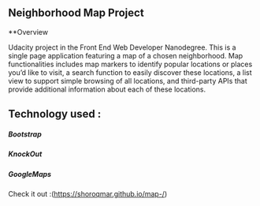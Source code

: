 ## Neighborhood Map Project 

**Overview

Udacity project in the Front End Web Developer Nanodegree. This is a single page application featuring a map of a chosen neighborhood. Map functionalities includes map markers to identify popular locations or places you’d like to visit, a search function to easily discover these locations, a list view to support simple browsing of all locations, and third-party APIs that provide additional information about each of these locations.

## Technology used : 
##### Bootstrap 
##### KnockOut 
##### GoogleMaps  




Check it out :(https://shoroqmar.github.io/map-/)
